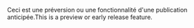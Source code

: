 <span data-ttu-id="9d07a-101">Ceci est une préversion ou une fonctionnalité d'une publication anticipée.</span><span class="sxs-lookup"><span data-stu-id="9d07a-101">This is a preview or early release feature.</span></span>
